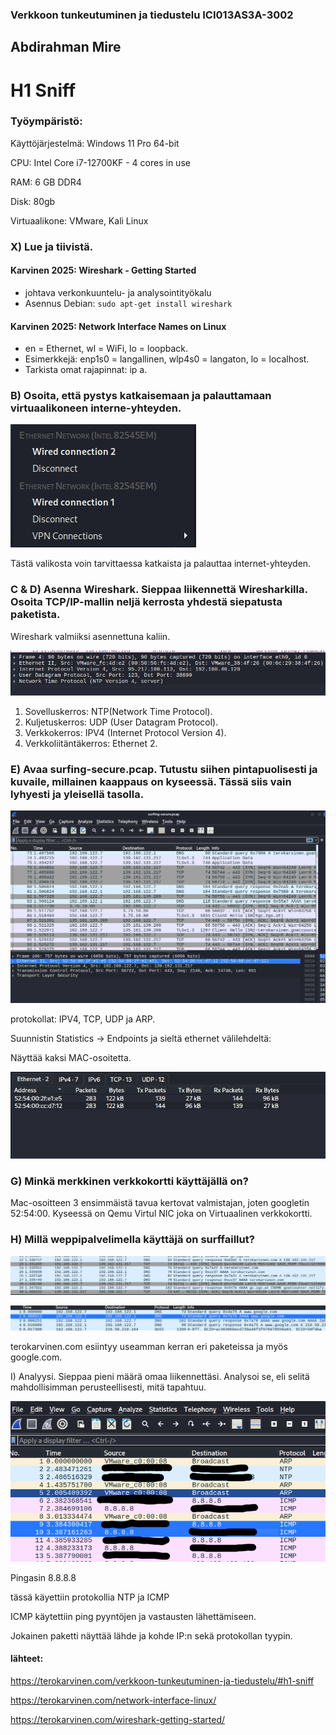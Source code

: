 ### Verkkoon tunkeutuminen ja tiedustelu ICI013AS3A-3002

## Abdirahman Mire

# H1 Sniff

### Työympäristö:

Käyttöjärjestelmä: Windows 11 Pro 64-bit

CPU: Intel Core i7-12700KF - 4 cores in use

RAM: 6 GB DDR4

Disk: 80gb

Virtuaalikone: VMware, Kali Linux

### X) Lue ja tiivistä.

  #### Karvinen 2025: Wireshark - Getting Started
  
- johtava verkonkuuntelu- ja analysointityökalu
- Asennus Debian: `sudo apt-get install wireshark`

 #### Karvinen 2025: Network Interface Names on Linux
  
- en = Ethernet, wl = WiFi, lo = loopback.
- Esimerkkejä: enp1s0 = langallinen, wlp4s0 = langaton, lo = localhost.
- Tarkista omat rajapinnat: ip a.

### B) Osoita, että pystys katkaisemaan ja palauttamaan virtuaalikoneen interne-yhteyden.

![kuva1](/H1/kuvat/kuva1.png)

Tästä valikosta voin tarvittaessa katkaista ja palauttaa internet-yhteyden.

### C & D) Asenna Wireshark. Sieppaa liikennettä Wiresharkilla. Osoita TCP/IP-mallin neljä kerrosta yhdestä siepatusta paketista.

Wireshark valmiiksi asennettuna kaliin.

![kuva1](/H0/kuvat/kuva1.png)

1. Sovelluskerros: NTP(Network Time Protocol).
2. Kuljetuskerros: UDP (User Datagram Protocol).
3. Verkkokerros: IPV4 (Internet Protocol Version 4).
4. Verkkoliitäntäkerros: Ethernet 2.

### E) Avaa surfing-secure.pcap. Tutustu siihen pintapuolisesti ja kuvaile, millainen kaappaus on kyseessä. Tässä siis vain lyhyesti ja yleisellä tasolla.

![kuva1](/H1/kuvat/kuva2.png)

protokollat: IPV4, TCP, UDP ja ARP.

Suunnistin Statistics -> Endpoints ja sieltä ethernet välilehdeltä: 


Näyttää kaksi MAC-osoitetta.

![kuva1](/H1/kuvat/kuva3.png)

### G) Minkä merkkinen verkkokortti käyttäjällä on?

Mac-osoitteen 3 ensimmäistä tavua kertovat valmistajan, joten googletin 52:54:00. Kyseessä on Qemu Virtul NIC joka on Virtuaalinen verkkokortti.

### H) Millä weppipalvelimella käyttäjä on surffaillut?

![kuva1](/H1/kuvat/kuva4.png)

![kuva1](/H1/kuvat/kuva5.png)

terokarvinen.com esiintyy useamman kerran eri paketeissa ja myös google.com.

I) Analyysi. Sieppaa pieni määrä omaa liikennettäsi. Analysoi se, eli selitä mahdollisimman perusteellisesti, mitä tapahtuu. 

![kuva1](/H1/kuvat/kuva6.png)

Pingasin 8.8.8.8

tässä käyettiin protokollia NTP ja ICMP

ICMP käytettiin ping pyyntöjen ja vastausten lähettämiseen.

Jokainen paketti näyttää lähde ja kohde IP:n sekä protokollan tyypin.

####  lähteet: 

https://terokarvinen.com/verkkoon-tunkeutuminen-ja-tiedustelu/#h1-sniff

https://terokarvinen.com/network-interface-linux/

https://terokarvinen.com/wireshark-getting-started/

